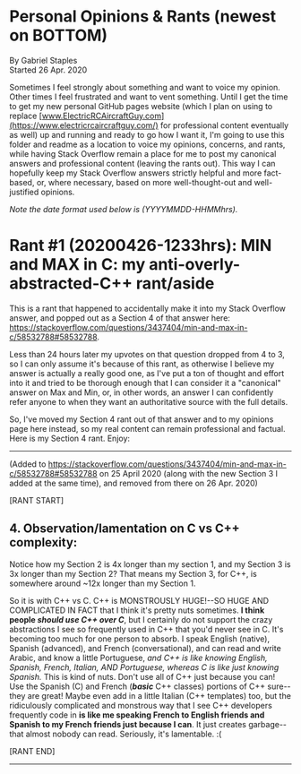 # Personal Opinions & Rants (newest on BOTTOM)

By Gabriel Staples  
Started 26 Apr. 2020

Sometimes I feel strongly about something and want to voice my opinion. Other times I feel frustrated and want to vent something. Until I get the time to get my new personal GitHub pages website (which I plan on using to replace [www.ElectricRCAircraftGuy.com](https://www.electricrcaircraftguy.com/) for professional content eventually as well) up and running and ready to go how I want it, I'm going to use this folder and readme as a location to voice my opinions, concerns, and rants, while having Stack Overflow remain a place for me to post my canonical answers and professional content (leaving the rants out). This way I can hopefully keep my Stack Overflow answers strictly helpful and more fact-based, or, where necessary, based on more well-thought-out and well-justified opinions. 

_Note the date format used below is (YYYYMMDD-HHMMhrs)._

# Rant #1 (20200426-1233hrs): MIN and MAX in C: my anti-overly-abstracted-C++ rant/aside

This is a rant that happened to accidentally make it into my Stack Overflow answer, and popped out as a Section 4 of that answer here: https://stackoverflow.com/questions/3437404/min-and-max-in-c/58532788#58532788.

Less than 24 hours later my upvotes on that question dropped from 4 to 3, so I can only assume it's because of this rant, as otherwise I believe my answer is actually a really good one, as I've put a ton of thought and effort into it and tried to be thorough enough that I can consider it a "canonical" answer on Max and Min, or, in other words, an answer I can confidently refer anyone to when they want an authoritative source with the full details.

So, I've moved my Section 4 rant out of that answer and to my opinions page here instead, so my real content can remain professional and factual. Here is my Section 4 rant. Enjoy:

---

(Added to https://stackoverflow.com/questions/3437404/min-and-max-in-c/58532788#58532788 on 25 April 2020 (along with the new Section 3 I added at the same time), and removed from there on 26 Apr. 2020)

[RANT START]

## 4. Observation/lamentation on C vs C++ complexity:

Notice how my Section 2 is 4x longer than my section 1, and my Section 3 is 3x longer than my Section 2? That means my Section 3, for C++, is somewhere around ~12x longer than my Section 1. 

So it is with C++ vs C. C++ is MONSTROUSLY HUGE!--SO HUGE AND COMPLICATED IN FACT that I think it's pretty nuts sometimes. **I think people _should use C++ over C_**, but I certainly do not support the crazy abstractions I see so frequently used in C++ that you'd never see in C. It's becoming too much for one person to absorb. I speak English (native), Spanish (advanced), and French (conversational), and can read and write Arabic, and know a little Portuguese, _and C++ is like knowing English, Spanish, French, Italian, AND Portuguese, whereas C is like just knowing Spanish._ This is kind of nuts. Don't use all of C++ just because you can! Use the Spanish (C) and French (*****basic***** C++ classes) portions of C++ sure--they are great! Maybe even add in a little Italian (C++ templates) too, but the ridiculously complicated and monstrous way that I see C++ developers frequently code in **is like me speaking French to English friends and Spanish to my French friends just because I can**. It just creates garbage--that almost nobody can read. Seriously, it's lamentable. :(

[RANT END]

---


